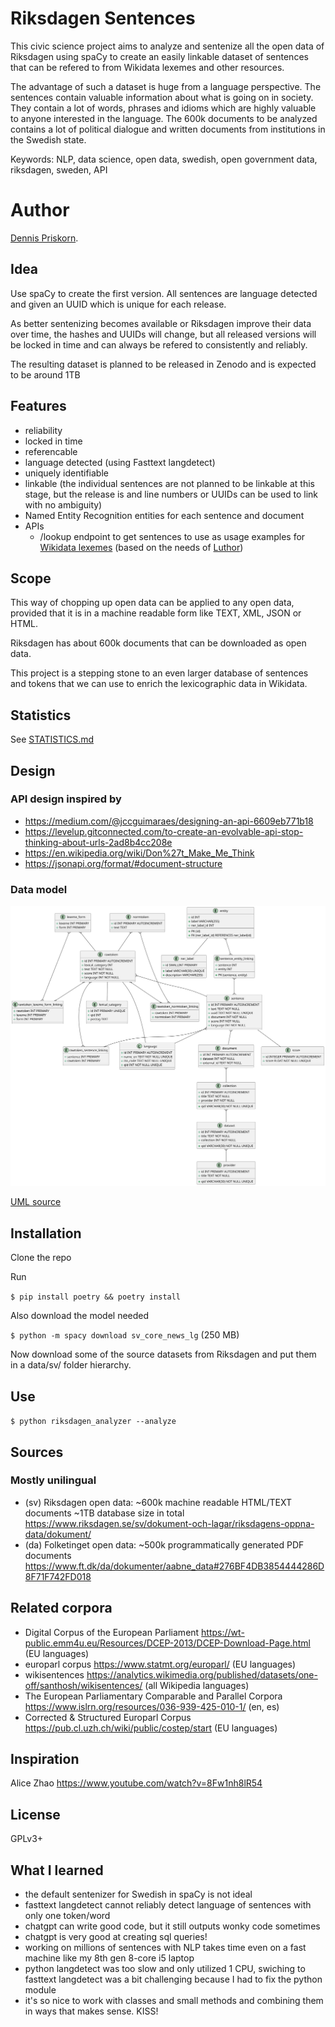 # Riksdagen Sentences
This civic science project aims to analyze and sentenize all the open 
data of Riksdagen using spaCy 
to create an easily linkable 
dataset of sentences that can be refered to from 
Wikidata lexemes and other resources. 

The advantage of such a dataset is huge from a language perspective. 
The sentences contain valuable information about what is going on in society. 
They contain a lot of words, phrases and idioms which are highly valuable to anyone interested in the language.
The 600k documents to be analyzed contains a lot of political dialogue and written documents from institutions in the Swedish state.

Keywords: NLP, data science, open data, swedish, 
open government data, riksdagen, sweden, API

# Author
[Dennis Priskorn](https://www.wikidata.org/wiki/Q111016131).

## Idea
Use spaCy to create the first version.
All sentences are language detected and given an 
UUID which is unique for each release. 

As better sentenizing becomes available or Riksdagen improve their 
data over time, the hashes and UUIDs will change, but all released 
versions will be locked in time and can always be refered to 
consistently and reliably.

The resulting dataset is planned to be released in Zenodo 
and is expected to be around 1TB  

## Features
* reliability
* locked in time
* referencable
* language detected (using Fasttext langdetect)
* uniquely identifiable
* linkable (the individual sentences are not planned to be 
linkable at this stage, but the release is and line numbers 
or UUIDs can be used to link with no ambiguity)
* Named Entity Recognition entities for each sentence and document
* APIs
  * /lookup endpoint to get sentences to use as usage examples for [Wikidata lexemes](https://www.wikidata.org/wiki/Wikidata:Lexicographical_data) (based on the needs of [Luthor](https://luthor.toolforge.org/))

## Scope
This way of chopping up open data can be applied to any open data, provided that it is in a machine readable form like TEXT, XML, JSON or HTML.

Riksdagen has about 600k documents that can be downloaded as open data.

This project is a stepping stone to an even larger database of sentences and tokens that we can use to enrich the lexicographic data in Wikidata.

## Statistics
See [STATISTICS.md](/STATISTICS.md)

## Design

### API design inspired by
* https://medium.com/@jccguimaraes/designing-an-api-6609eb771b18
* https://levelup.gitconnected.com/to-create-an-evolvable-api-stop-thinking-about-urls-2ad8b4cc208e
* https://en.wikipedia.org/wiki/Don%27t_Make_Me_Think
* https://jsonapi.org/format/#document-structure

### Data model
![Datamodel](/diagrams/datamodel.svg)

[UML source](/diagrams/datamodel.puml)

## Installation
Clone the repo

Run

`$ pip install poetry && poetry install`

Also download the model needed

`$ python -m spacy download sv_core_news_lg`
(250 MB)

Now download some of the source datasets from Riksdagen and put them in a data/sv/ folder hierarchy.

## Use
`$ python riksdagen_analyzer --analyze`

## Sources
### Mostly unilingual
* (sv) Riksdagen open data: ~600k machine readable HTML/TEXT documents ~1TB database size in total https://www.riksdagen.se/sv/dokument-och-lagar/riksdagens-oppna-data/dokument/
* (da) Folketinget open data: ~500k programmatically generated PDF documents https://www.ft.dk/da/dokumenter/aabne_data#276BF4DB3854444286D8F71F742FD018

## Related corpora
* Digital Corpus of the European Parliament https://wt-public.emm4u.eu/Resources/DCEP-2013/DCEP-Download-Page.html (EU languages)
* europarl corpus https://www.statmt.org/europarl/ (EU languages)
* wikisentences https://analytics.wikimedia.org/published/datasets/one-off/santhosh/wikisentences/ (all Wikipedia languages)
* The European Parliamentary Comparable and Parallel Corpora https://www.islrn.org/resources/036-939-425-010-1/ (en, es)
* Corrected & Structured Europarl Corpus https://pub.cl.uzh.ch/wiki/public/costep/start (EU languages)

## Inspiration
Alice Zhao https://www.youtube.com/watch?v=8Fw1nh8lR54

## License
GPLv3+

## What I learned
* the default sentenizer for Swedish in spaCy is not ideal
* fasttext langdetect cannot reliably detect language of sentences with only one token/word
* chatgpt can write good code, but it still outputs wonky code sometimes
* chatgpt is very good at creating sql queries!
* working on millions of sentences with NLP takes time even on a fast machine 
like my 8th gen 8-core i5 laptop
* python langdetect was too slow and only utilized 1 CPU, swiching to fasttext langdetect was a bit challenging because I had to fix the python module
* it's so nice to work with classes and small methods and 
combining them in ways that makes sense. KISS!

